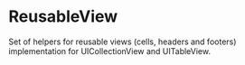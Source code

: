 # ReusableView
Set of helpers for reusable views (cells, headers and footers) implementation for UICollectionView and UITableView.
